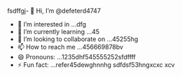 fsdffgj- 👋 Hi, I’m @defeterd4747
- 👀 I’m interested in ...dfg
- 🌱 I’m currently learning ...45
- 💞️ I’m looking to collaborate on ...45255hg
- 📫 How to reach me ...456669878bv
- 😄 Pronouns: ...1235dhf545555252sfdffff
- ⚡ Fun fact: ...refer45dewghnnhg
sdfdsf53hngxcxc
xcv
<!---ddd15345
defeterd/defeterd is a ✨ special ✨ repository because its `README.md` (this file) juyappears on your GitHub profile.366bgfjmyjxcvxcv
You can click the Preview link to take a look at your changes.
--->
